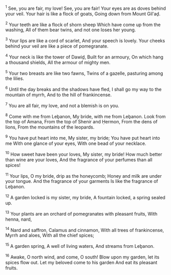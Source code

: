 <sup>1</sup> See, you are fair, my love! See, you are fair! Your eyes are as doves behind your veil. Your hair is like a flock of goats, Going down from Mount Gil‛aḏ.

<sup>2</sup> Your teeth are like a flock of shorn sheep Which have come up from the washing, All of them bear twins, and not one loses her young.

<sup>3</sup> Your lips are like a cord of scarlet, And your speech is lovely. Your cheeks behind your veil are like a piece of pomegranate.

<sup>4</sup> Your neck is like the tower of Dawiḏ, Built for an armoury, On which hang a thousand shields, All the armour of mighty men.

<sup>5</sup> Your two breasts are like two fawns, Twins of a gazelle, pasturing among the lilies.

<sup>6</sup> Until the day breaks and the shadows have fled, I shall go my way to the mountain of myrrh, And to the hill of frankincense.

<sup>7</sup> You are all fair, my love, and not a blemish is on you.

<sup>8</sup> Come with me from Leḇanon, My bride, with me from Leḇanon. Look from the top of Amana, From the top of Shenir and Ḥermon, From the dens of lions, From the mountains of the leopards.

<sup>9</sup> You have put heart into me, My sister, my bride; You have put heart into me With one glance of your eyes, With one bead of your necklace.

<sup>10</sup> How sweet have been your loves, My sister, my bride! How much better than wine are your loves, And the fragrance of your perfumes than all spices!

<sup>11</sup> Your lips, O my bride, drip as the honeycomb; Honey and milk are under your tongue. And the fragrance of your garments Is like the fragrance of Leḇanon.

<sup>12</sup> A garden locked is my sister, my bride, A fountain locked, a spring sealed up.

<sup>13</sup> Your plants are an orchard of pomegranates with pleasant fruits, With henna, nard,

<sup>14</sup> Nard and saffron, Calamus and cinnamon, With all trees of frankincense, Myrrh and aloes, With all the chief spices;

<sup>15</sup> A garden spring, A well of living waters, And streams from Leḇanon.

<sup>16</sup> Awake, O north wind, and come, O south! Blow upon my garden, let its spices flow out. Let my beloved come to his garden And eat its pleasant fruits.

